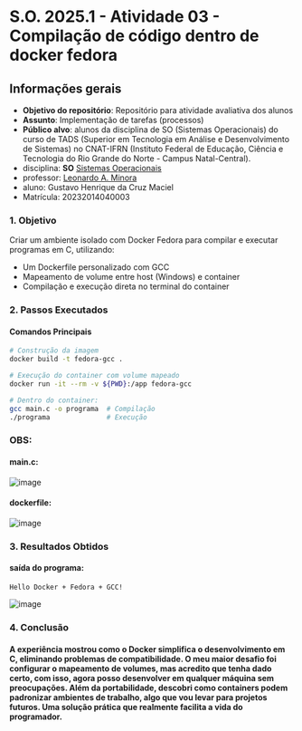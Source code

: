 # S.O. 2025.1 - Atividade 03 - Compilação de código dentro de docker fedora

## Informações gerais

- **Objetivo do repositório**: Repositório para atividade avaliativa dos alunos
- **Assunto**: Implementação de tarefas (processos)
- **Público alvo**: alunos da disciplina de SO (Sistemas Operacionais) do curso de TADS (Superior em Tecnologia em Análise e Desenvolvimento de Sistemas) no CNAT-IFRN (Instituto Federal de Educação, Ciência e Tecnologia do Rio Grande do Norte - Campus Natal-Central).
- disciplina: **SO** [Sistemas Operacionais](https://github.com/sistemas-operacionais/)
- professor: [Leonardo A. Minora](https://github.com/leonardo-minora)
- aluno: Gustavo Henrique da Cruz Maciel
- Matrícula: 20232014040003

### **1. Objetivo**  
Criar um ambiente isolado com Docker Fedora para compilar e executar programas em C, utilizando:  
- Um Dockerfile personalizado com GCC  
- Mapeamento de volume entre host (Windows) e container  
- Compilação e execução direta no terminal do container  

### **2. Passos Executados**  

#### **Comandos Principais**  
```bash
# Construção da imagem
docker build -t fedora-gcc .

# Execução do container com volume mapeado
docker run -it --rm -v ${PWD}:/app fedora-gcc

# Dentro do container:
gcc main.c -o programa  # Compilação
./programa              # Execução
```

### OBS:
#### main.c:
![image](https://github.com/user-attachments/assets/42e662cf-992e-467e-a29c-c2ef00deca4a)
#### dockerfile:
![image](https://github.com/user-attachments/assets/229d35b6-ace1-405b-baa9-9159a06ae21a)

### **3. Resultados Obtidos** 
#### saída do programa:
```Hello Docker + Fedora + GCC!```

![image](https://github.com/user-attachments/assets/1ff4cd1f-1917-4d1e-bab9-2da9c39faa68)

### **4. Conclusão**
#### A experiência mostrou como o Docker simplifica o desenvolvimento em C, eliminando problemas de compatibilidade. O meu maior desafio foi configurar o mapeamento de volumes, mas acredito que tenha dado certo, com isso, agora posso desenvolver em qualquer máquina sem preocupações. Além da portabilidade, descobri como containers podem padronizar ambientes de trabalho, algo que vou levar para projetos futuros. Uma solução prática que realmente facilita a vida do programador.
